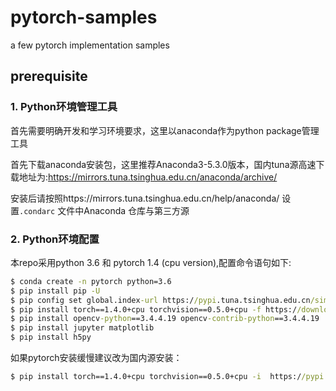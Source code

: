 # pytorch-samples
a few pytorch implementation samples

## prerequisite
### 1. Python环境管理工具
首先需要明确开发和学习环境要求，这里以anaconda作为python package管理工具

首先下载anaconda安装包，这里推荐Anaconda3-5.3.0版本，国内tuna源高速下载地址为:https://mirrors.tuna.tsinghua.edu.cn/anaconda/archive/

安装后请按照https://mirrors.tuna.tsinghua.edu.cn/help/anaconda/ 设置`.condarc` 文件中Anaconda 仓库与第三方源

### 2. Python环境配置
本repo采用python 3.6 和 pytorch 1.4 (cpu version),配置命令语句如下:
``` cmd
$ conda create -n pytorch python=3.6
$ pip install pip -U
$ pip config set global.index-url https://pypi.tuna.tsinghua.edu.cn/simple
$ pip install torch==1.4.0+cpu torchvision==0.5.0+cpu -f https://download.pytorch.org/whl/torch_stable.html
$ pip install opencv-python==3.4.4.19 opencv-contrib-python==3.4.4.19
$ pip install jupyter matplotlib 
$ pip install h5py
```
如果pytorch安装缓慢建议改为国内源安装：
``` cmd
$ pip install torch==1.4.0+cpu torchvision==0.5.0+cpu -i  https://pypi.mirrors.ustc.edu.cn/simple
```
